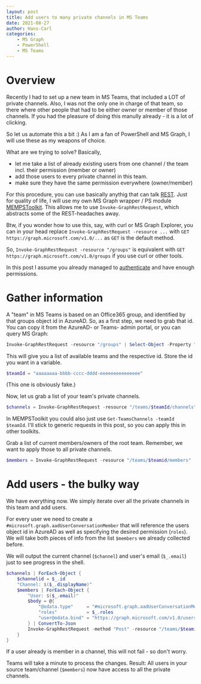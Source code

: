 ```yaml
---
layout: post
title: Add users to many private channels in MS Teams
date: 2021-08-27
author: Hans-Carl
categories:
    - MS Graph
    - PowerShell
    - MS Teams
---
```


# Overview
Recently I had to set up a new team in MS Teams, that included a LOT of private channels. Also, I was not the only one in charge of that team, so there where other people that had to be either owner or member of those channels. If you had the pleasure of doing this manully already - it is a lot of clicking. 

So let us automate this a bit :) As I am a fan of PowerShell and MS Graph, I will use these as my weapons of choice.

What are we trying to solve? Basically, 
- let me take a list of already existing users from one channel / the team incl. their permission (member or owner) 
- add those users to every private channel in this team. 
- make sure they have the same permission everywhere (owner/member)

For this procedure, you can use basically anythig that can talk [REST](https://de.wikipedia.org/wiki/Representational_State_Transfer). Just for quality of life, I will use my own MS Graph wrapper / PS module [MEMPSToolkit](https://github.com/hcoberdalhoff/MEMPSToolkit/). This allows me to use `Invoke-GraphRestRequest`, which abstracts some of the REST-headaches away. 

Btw, if you wonder how to use this, say, with curl or MS Graph Explorer, you can in your head replace `Invoke-GraphRestRequest -resource ...` with `GET https://graph.microsoft.com/v1.0/...` as `GET` is the default method. 

So, `Invoke-GraphRestRequest -resource "/groups"` is equivalent with `GET https://graph.microsoft.com/v1.0/groups` if you use curl or other tools.

In this post I assume you already managed to [authenticate](https://github.com/hcoberdalhoff/MEMPSToolkit/#authenticate-against-ms-graph) and have enough permissions. 

# Gather information
A "team" in MS Teams is based on an Office365 group, and identified by that groups object id in AzureAD. So, as a first step, we need to grab that id. You can copy it from the AzureAD- or Teams- admin portal, or you can query MS Graph:

```powershell
Invoke-GraphRestRequest -resource "/groups" | Select-Object -Property "DisplayName", "id"
```

This will give you a list of available teams and the respective id. Store the id you want in a variable. 

```powershell
$teamId = "aaaaaaaa-bbbb-cccc-dddd-eeeeeeeeeeeeeee"
```

(This one is obviously fake.)

Now, let us grab a list of your team's private channels.
```powershell
$channels = Invoke-GraphRestRequest -resource "/teams/$teamId/channels")  | Where-Object { $_.membershipType -eq "private" }
```

In MEMPSToolkit you could also just use `Get-TeamsChannels -teamId $teamId`. I'll stick to generic requests in this post, so you can apply this in other toolkits.

Grab a list of current members/owners of the root team. Remember, we want to apply those to all private channels.
```powershell
$members = Invoke-GraphRestRequest -resource "/teams/$teamid/members"
```

# Add users - the bulky way
We have everything now. We simply iterate over all the private channels in this team and add users. 

For every user we need to create a `#microsoft.graph.aadUserConversationMember` that will reference the users object id in AzureAD as well as specifying the desired permission (`roles`). We will take both pieces of info from the list `$members` we already collected before. 

We will output the current channel (`$channel`) and user's email (`$_.email`) just to see progress in the shell.

```powershell
$channels | ForEach-Object {
    $channelid = $_.id
    "Channel: $($_.displayName)" 
    $members | ForEach-Object {
        "User: $($_.email)"
        $body = @{
            "@odata.type"     = "#microsoft.graph.aadUserConversationMember"
            "roles"           = $_.roles
            "user@odata.bind" = "https://graph.microsoft.com/v1.0/users('$($_.userId)')"
        } | ConvertTo-Json 
        Invoke-GraphRestRequest -method "Post" -resource "/teams/$teamid/channels/$channelid/members" -body $body    
    }
}
```

If a user already is member in a channel, this will not fail - so don't worry. 

Teams will take a minute to process the changes. Result: All users in your source team/channel (`$members`) now have access to all the private channels.